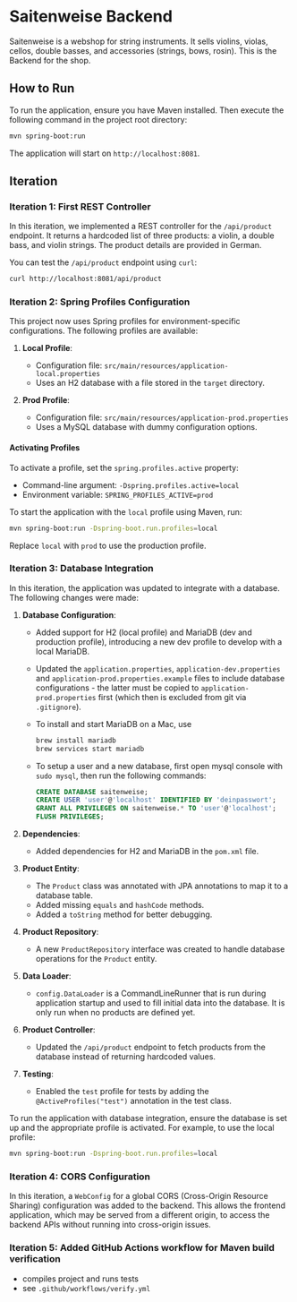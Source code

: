 # Saitenweise Backend

Saitenweise is a webshop for string instruments. It sells violins, violas, cellos, double basses, and accessories (strings, bows, rosin). This is the Backend for the shop.

## How to Run

To run the application, ensure you have Maven installed. Then execute the following command in the project root directory:

```sh
mvn spring-boot:run
```

The application will start on `http://localhost:8081`.

## Iteration

### Iteration 1: First REST Controller

In this iteration, we implemented a REST controller for the `/api/product` endpoint. It returns a hardcoded list of three products: a violin, a double bass, and violin strings. The product details are provided in German.

You can test the `/api/product` endpoint using `curl`:

```sh
curl http://localhost:8081/api/product
```

### Iteration 2: Spring Profiles Configuration

This project now uses Spring profiles for environment-specific configurations. The following profiles are available:

1. **Local Profile**:
   - Configuration file: `src/main/resources/application-local.properties`
   - Uses an H2 database with a file stored in the `target` directory.

2. **Prod Profile**:
   - Configuration file: `src/main/resources/application-prod.properties`
   - Uses a MySQL database with dummy configuration options.

#### Activating Profiles

To activate a profile, set the `spring.profiles.active` property:

- Command-line argument: `-Dspring.profiles.active=local`
- Environment variable: `SPRING_PROFILES_ACTIVE=prod`

To start the application with the `local` profile using Maven, run:

```sh
mvn spring-boot:run -Dspring-boot.run.profiles=local
```

Replace `local` with `prod` to use the production profile.

### Iteration 3: Database Integration

In this iteration, the application was updated to integrate with a database. The following changes were made:

1. **Database Configuration**:
   - Added support for H2 (local profile) and MariaDB (dev and production profile), introducing a new dev profile to develop with a local MariaDB.
   - Updated the `application.properties`, `application-dev.properties` and `application-prod.properties.example` files to include database configurations - the latter must be copied to `application-prod.properties` first (which then is excluded from git via `.gitignore`).
   - To install and start MariaDB on a Mac, use

      ```sh
      brew install mariadb
      brew services start mariadb
      ```

   - To setup a user and a new database, first open mysql console with `sudo mysql`, then run the following commands:

      ```sql
      CREATE DATABASE saitenweise;
      CREATE USER 'user'@'localhost' IDENTIFIED BY 'deinpasswort';
      GRANT ALL PRIVILEGES ON saitenweise.* TO 'user'@'localhost';
      FLUSH PRIVILEGES;
      ```

2. **Dependencies**:
   - Added dependencies for H2 and MariaDB in the `pom.xml` file.

3. **Product Entity**:
   - The `Product` class was annotated with JPA annotations to map it to a database table.
   - Added missing `equals` and `hashCode` methods.
   - Added a `toString` method for better debugging.

4. **Product Repository**:
   - A new `ProductRepository` interface was created to handle database operations for the `Product` entity.

5. **Data Loader**:
   - `config.DataLoader` is a CommandLineRunner that is run during application startup and used to fill initial data into the database. It is only run when no products are defined yet.

6. **Product Controller**:
   - Updated the `/api/product` endpoint to fetch products from the database instead of returning hardcoded values.

7. **Testing**:
   - Enabled the `test` profile for tests by adding the `@ActiveProfiles("test")` annotation in the test class.

To run the application with database integration, ensure the database is set up and the appropriate profile is activated. For example, to use the local profile:

```sh
mvn spring-boot:run -Dspring-boot.run.profiles=local
```

### Iteration 4: CORS Configuration

In this iteration, a `WebConfig` for a global CORS (Cross-Origin Resource Sharing) configuration was added to the backend. This allows the frontend application, which may be served from a different origin, to access the backend APIs without running into cross-origin issues.

### Iteration 5: Added GitHub Actions workflow for Maven build verification

- compiles project and runs tests
- see `.github/workflows/verify.yml`